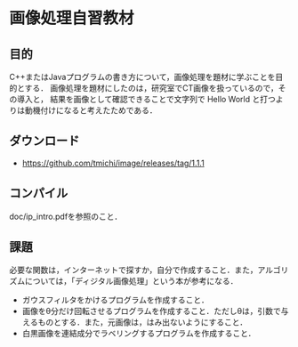 画像処理自習教材
=====

目的
-----
C++またはJavaプログラムの書き方について，画像処理を題材に学ぶことを目的とする． 画像処理を題材にしたのは，研究室でCT画像を扱っているので，その導入と， 結果を画像として確認できることで文字列で Hello World と打つよりは動機付けになると考えたためである．

ダウンロード
-----
- https://github.com/tmichi/image/releases/tag/1.1.1

コンパイル
-----
doc/ip_intro.pdfを参照のこと．

課題 
-----

必要な関数は，インターネットで探すか，自分で作成すること．また，アルゴリズムについては，「ディジタル画像処理」という本が参考になる．
- ガウスフィルタをかけるプログラムを作成すること．
- 画像をθ分だけ回転させるプログラムを作成すること．ただしθは，引数で与えるものとする．また，元画像は，はみ出ないようにすること．
- 白黒画像を連結成分でラベリングするプログラムを作成すること．
